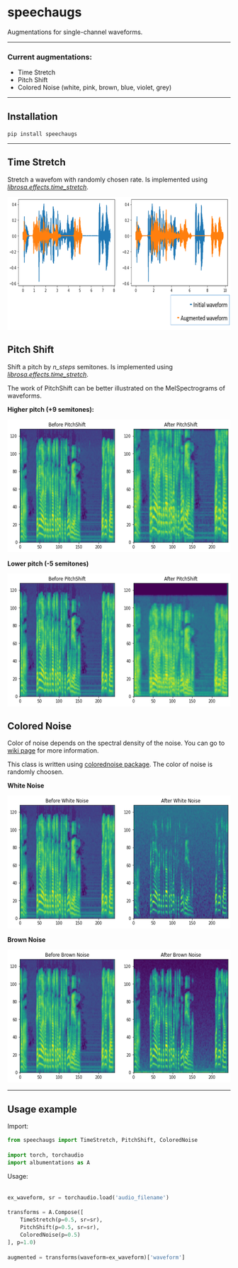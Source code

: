 # speechaugs
Augmentations for single-channel waveforms.
***
### Current augmentations:
* Time Stretch
* Pitch Shift
* Colored Noise (white, pink, brown, blue, violet, grey)
***
## Installation
`pip install speechaugs`
***
## Time Stretch
Stretch a wavefom with randomly chosen rate. Is implemented using <a href="https://librosa.org/doc/main/generated/librosa.effects.time_stretch.html"> *librosa.effects.time_stretch*</a>. 
<p>
<img src="images/timestretch.png" width="700" height="300"/> 
</p>

## Pitch Shift
Shift a pitch by *n_steps* semitones. Is implemented using <a href="https://librosa.org/doc/main/generated/librosa.effects.time_stretch.html"> *librosa.effects.time_stretch*</a>. 

The work of PitchShift can be better illustrated on the MelSpectrograms of waveforms. 

**Higher pitch (+9 semitones):**
<p>
<img src="images/higherpitch.png" width="600" height="300" title="Higher pitch (+9 semitones)"/> 
</p>

**Lower pitch (-5 semitones)**
<p>
<img src="images/lowerpitch.png" width="600" height="300" title="Lower pitch (-5 semitones)"/> 
</p>

## Colored Noise
Color of noise depends on the spectral density of the noise. You can go to <a href="https://en.wikipedia.org/wiki/Colors_of_noise">wiki page</a> for more information.

This class is written using <a href="https://github.com/felixpatzelt/colorednoise">colorednoise package</a>. The color of noise is randomly choosen.

**White Noise**
<p>
<img src="images/whitenoise.png" width="600" height="300" title="White Noise"/> 
</p>

**Brown Noise**
<p>
<img src="images/brownnoise.png" width="600" height="300" title="Brown Noise"/> 
</p>

***
## Usage example
Import:
```python
from speechaugs import TimeStretch, PitchShift, ColoredNoise
    
import torch, torchaudio
import albumentations as A
```
Usage:
```python

ex_waveform, sr = torchaudio.load('audio_filename')

transforms = A.Compose([
    TimeStretch(p=0.5, sr=sr),
    PitchShift(p=0.5, sr=sr),
    ColoredNoise(p=0.5)
], p=1.0)

augmented = transforms(waveform=ex_waveform)['waveform']
```